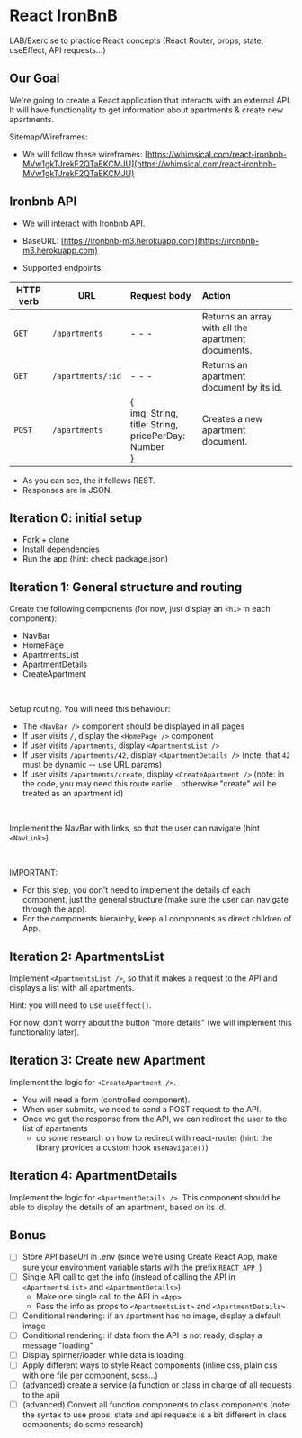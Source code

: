 # React IronBnB


LAB/Exercise to practice React concepts (React Router, props, state, useEffect, API requests...)


## Our Goal

We're going to create a React application that interacts with an external API. 
It will have functionality to get information about apartments & create new apartments.


Sitemap/Wireframes:
- We will follow these wireframes: [https://whimsical.com/react-ironbnb-MVw1gkTJrekF2QTaEKCMJU](https://whimsical.com/react-ironbnb-MVw1gkTJrekF2QTaEKCMJU)


<!-- 
- Demo: [https://react-ironbnb.netlify.app/](https://react-ironbnb.netlify.app/) 
- @todo: implement "more details"
-->




## Ironbnb API

- We will interact with Ironbnb API.

- BaseURL: [https://ironbnb-m3.herokuapp.com](https://ironbnb-m3.herokuapp.com)

- Supported endpoints:

| HTTP verb | URL               | Request body                                                 | Action                                             |
| --------- | ----------------- | :----------------------------------------------------------- | :------------------------------------------------- |
| `GET`     | `/apartments`     | - - -                                                        | Returns an array with all the apartment documents. |
| `GET`     | `/apartments/:id` | - - -                                                        | Returns an apartment document by its id.           |
| `POST`    | `/apartments`     | { <br />  img: String, <br />  title: String,<br />  pricePerDay: Number <br />} | Creates a new apartment document.                  |


- As you can see, the it follows REST.
- Responses are in JSON.





## Iteration 0: initial setup
- Fork + clone
- Install dependencies
- Run the app (hint: check package.json)


## Iteration 1: General structure and routing


Create the following components (for now, just display an `<h1>` in each component):

- NavBar
- HomePage
- ApartmentsList
- ApartmentDetails
- CreateApartment

<br />

Setup routing. You will need this behaviour:
- The `<NavBar />` component should be displayed in all pages
- If user visits `/`, display the `<HomePage />` component
- If user visits `/apartments`, display `<ApartmentsList />`
- If user visits `/apartments/42`, display `<ApartmentDetails />` (note, that `42` must be dynamic -- use URL params)
- If user visits `/apartments/create`, display `<CreateApartment />` (note: in the code, you may need this route earlie... otherwise "create" will be treated as an apartment id)

<br />

Implement the NavBar with links, so that the user can navigate (hint `<NavLink>`).

<br />

IMPORTANT: 
- For this step, you don't need to implement the details of each component, just the general structure (make sure the user can navigate through the app).
- For the components hierarchy, keep all components as direct children of App.



## Iteration 2: ApartmentsList

Implement `<ApartmentsList />`, so that it makes a request to the API and displays a list with all apartments.

Hint: you will need to use `useEffect()`.

For now, don't worry about the button "more details" (we will implement this functionality later).




## Iteration 3: Create new Apartment

Implement the logic for `<CreateApartment />`.
- You will need a form (controlled component).
- When user submits, we need to send a POST request to the API.
- Once we get the response from the API, we can redirect the user to the list of apartments
  - do some research on how to redirect with react-router (hint: the library provides a custom hook `useNavigate()`)



## Iteration 4: ApartmentDetails

Implement the logic for `<ApartmentDetails />`.
This component should be able to display the details of an apartment, based on its id.



## Bonus

- [ ] Store API baseUrl in .env (since we're using Create React App, make sure your environment variable starts with the prefix `REACT_APP_`)
- [ ] Single API call to get the info (instead of calling the API in `<ApartmentsList>` and `<ApartmentDetails>`)
  - Make one single call to the API in `<App>`
  - Pass the info as props to `<ApartmentsList>` and `<ApartmentDetails>`
- [ ] Conditional rendering: if an apartment has no image, display a default image
- [ ] Conditional rendering: if data from the API is not ready, display a message "loading"
- [ ] Display spinner/loader while data is loading
- [ ] Apply different ways to style React components (inline css, plain css with one file per component, scss...)
- [ ] (advanced) create a service (a function or class in charge of all requests to the api)
- [ ] (advanced) Convert all function components to class components (note: the syntax to use props, state and api requests is a bit different in class components; do some research)
